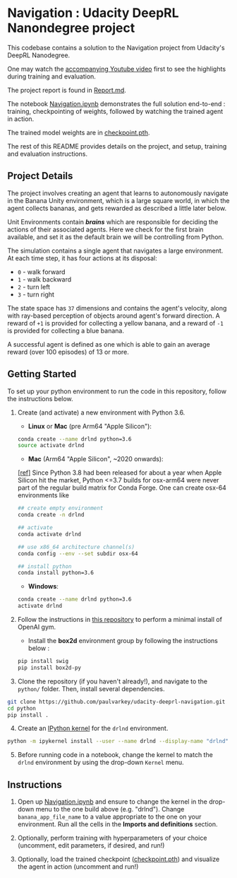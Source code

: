 # Navigation : Udacity DeepRL Nanondegree project

This codebase contains a solution to the Navigation project 
from Udacity's DeepRL Nanodegree. 

One may watch the [accompanying Youtube video](https://youtu.be/rwPu4LlBlqw) first to see
the highlights during training and evaluation.

The project report is found in [Report.md](Report.md).

The notebook [Navigation.ipynb](Navigation.ipynb) 
demonstrates the full solution end-to-end : 
training, checkpointing of weights, followed by watching the trained agent in action.

The trained model weights are in [checkpoint.pth](checkpoint.pth).

The rest of this README provides details on the project, and setup, training 
and evaluation instructions.

## Project Details

The project involves creating an agent that learns to autonomously navigate in the 
Banana Unity environment, which is a large square world, in which the agent collects 
bananas, and gets rewarded as described a little later below.

Unit Environments contain **_brains_** which are responsible for deciding the actions 
of their associated agents. Here we check for the first brain available, 
and set it as the default brain we will be controlling from Python.

The simulation contains a single agent that navigates a large environment. 
At each time step, it has four actions at its disposal:
- `0` - walk forward 
- `1` - walk backward
- `2` - turn left
- `3` - turn right

The state space has `37` dimensions and contains the agent's velocity, along with ray-based perception of objects around agent's forward direction.  A reward of `+1` is provided for collecting a yellow banana, and a reward of `-1` is provided for collecting a blue banana.

A successful agent is defined as one which is able to gain an average reward (over 100 episodes) of 13 or more.

## Getting Started

To set up your python environment to run the code in this repository, follow the instructions below.

1. Create (and activate) a new environment with Python 3.6.

	- __Linux__ or __Mac__ (pre Arm64 "Apple Silicon"):
	```bash
	conda create --name drlnd python=3.6
	source activate drlnd
	```
    - __Mac__ (Arm64 "Apple Silicon", ~2020 onwards):

    [[ref]](https://stackoverflow.com/a/70219965) Since Python 3.8 had been released for about a year when Apple Silicon hit the market, Python <=3.7 builds for osx-arm64 were never part of the regular build matrix for Conda Forge. One can create osx-64 environments like
	```bash
	## create empty environment
    conda create -n drlnd

    ## activate
    conda activate drlnd

    ## use x86_64 architecture channel(s)
    conda config --env --set subdir osx-64

    ## install python
    conda install python=3.6
	```
	- __Windows__: 
	```bash
	conda create --name drlnd python=3.6 
	activate drlnd
	```
	
2. Follow the instructions in [this repository](https://github.com/openai/gym) to perform a minimal install of OpenAI gym.  
	- Install the **box2d** environment group by following the instructions below : 
    ```bash
    pip install swig
    pip install box2d-py
    ```
	
3. Clone the repository (if you haven't already!), and navigate to the `python/` folder.  Then, install several dependencies.
```bash
git clone https://github.com/paulvarkey/udacity-deeprl-navigation.git
cd python
pip install .
```

4. Create an [IPython kernel](http://ipython.readthedocs.io/en/stable/install/kernel_install.html) for the `drlnd` environment.  
```bash
python -m ipykernel install --user --name drlnd --display-name "drlnd"
```

5. Before running code in a notebook, change the kernel to match the `drlnd` environment by using the drop-down `Kernel` menu. 

## Instructions

1. Open up [Navigation.ipynb](Navigation.ipynb) and ensure to change the kernel in the drop-down menu to the one build above (e.g. "drlnd"). Change `banana_app_file_name` to a value appropriate to the one on your environment. Run all the cells in the **Imports and definitions** section.

2. Optionally, perform training with hyperparameters of your choice (uncomment, edit parameters, if desired, and run!)

3. Optionally, load the trained checkpoint ([checkpoint.pth](checkpoint.pth)) and visualize the agent in action (uncomment and run!)
